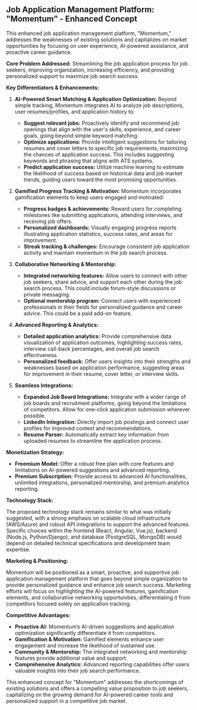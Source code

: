 ##  Job Application Management Platform: "Momentum" -  Enhanced Concept

This enhanced job application management platform, "Momentum," addresses the weaknesses of existing solutions and capitalizes on market opportunities by focusing on user experience, AI-powered assistance, and proactive career guidance.


**Core Problem Addressed:**  Streamlining the job application process for job seekers, improving organization, increasing efficiency, and providing personalized support to maximize job search success.


**Key Differentiators & Enhancements:**

1. **AI-Powered Smart Matching & Application Optimization:**  Beyond simple tracking, Momentum integrates AI to analyze job descriptions, user resumes/profiles, and application history to:

    * **Suggest relevant jobs:**  Proactively identify and recommend job openings that align with the user's skills, experience, and career goals, going beyond simple keyword matching.
    * **Optimize applications:**  Provide intelligent suggestions for tailoring resumes and cover letters to specific job requirements, maximizing the chances of application success. This includes suggesting keywords and phrasing that aligns with ATS systems.
    * **Predict application success:**  Utilize machine learning to estimate the likelihood of success based on historical data and job market trends, guiding users toward the most promising opportunities.

2. **Gamified Progress Tracking & Motivation:**  Momentum incorporates gamification elements to keep users engaged and motivated:

    * **Progress badges & achievements:**  Reward users for completing milestones like submitting applications, attending interviews, and receiving job offers.
    * **Personalized dashboards:**  Visually engaging progress reports illustrating application statistics, success rates, and areas for improvement.
    * **Streak tracking & challenges:**  Encourage consistent job application activity and maintain momentum in the job search process.

3. **Collaborative Networking & Mentorship:**

    * **Integrated networking features:**  Allow users to connect with other job seekers, share advice, and support each other during the job search process.  This could include forum-style discussions or private messaging.
    * **Optional mentorship program:**  Connect users with experienced professionals in their fields for personalized guidance and career advice.  This could be a paid add-on feature.

4. **Advanced Reporting & Analytics:**

    * **Detailed application analytics:**  Provide comprehensive data visualization of application outcomes, highlighting success rates, interview call-back percentages, and overall job search effectiveness.
    * **Personalized feedback:**  Offer users insights into their strengths and weaknesses based on application performance, suggesting areas for improvement in their resume, cover letter, or interview skills.

5. **Seamless Integrations:**

    * **Expanded Job Board Integrations:**  Integrate with a wider range of job boards and recruitment platforms, going beyond the limitations of competitors.  Allow for one-click application submission wherever possible.
    * **LinkedIn Integration:**  Directly import job postings and connect user profiles for improved context and recommendations.
    * **Resume Parser:**  Automatically extract key information from uploaded resumes to streamline the application process.


**Monetization Strategy:**

* **Freemium Model:**  Offer a robust free plan with core features and limitations on AI-powered suggestions and advanced reporting.
* **Premium Subscription:**  Provide access to advanced AI functionalities, unlimited integrations, personalized mentorship, and premium analytics reporting.


**Technology Stack:**

The proposed technology stack remains similar to what was initially suggested, with a strong emphasis on scalable cloud infrastructure (AWS/Azure) and robust API integrations to support the advanced features.  Specific choices within the frontend (React, Angular, Vue.js), backend (Node.js, Python/Django), and database (PostgreSQL, MongoDB) would depend on detailed technical specifications and development team expertise.

**Marketing & Positioning:**

Momentum will be positioned as a smart, proactive, and supportive job application management platform that goes beyond simple organization to provide personalized guidance and enhance job search success.  Marketing efforts will focus on highlighting the AI-powered features, gamification elements, and collaborative networking opportunities, differentiating it from competitors focused solely on application tracking.

**Competitive Advantages:**

* **Proactive AI:** Momentum’s AI-driven suggestions and application optimization significantly differentiate it from competitors.
* **Gamification & Motivation:**  Gamified elements enhance user engagement and increase the likelihood of sustained use.
* **Community & Mentorship:**  The integrated networking and mentorship features provide additional value and support.
* **Comprehensive Analytics:**  Advanced reporting capabilities offer users valuable insights into their job search performance.


This enhanced concept for "Momentum" addresses the shortcomings of existing solutions and offers a compelling value proposition to job seekers, capitalizing on the growing demand for AI-powered career tools and personalized support in a competitive job market.